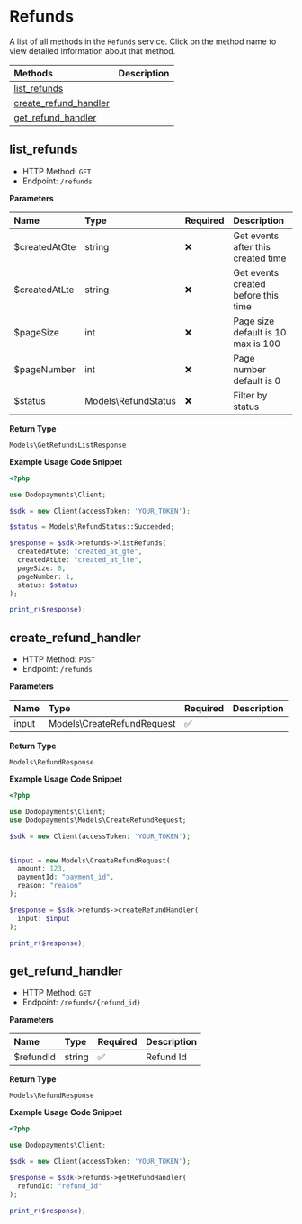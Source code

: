 # Refunds

A list of all methods in the `Refunds` service. Click on the method name to view detailed information about that method.

| Methods | Description |
| :------ | :---------- |
|[list_refunds](#list_refunds)|  |
|[create_refund_handler](#create_refund_handler)|  |
|[get_refund_handler](#get_refund_handler)|  |

## list_refunds


- HTTP Method: `GET`
- Endpoint: `/refunds`

**Parameters**

| Name    | Type| Required | Description |
| :-------- | :----------| :----------| :----------|
| $createdAtGte | string | ❌ | Get events after this created time |
| $createdAtLte | string | ❌ | Get events created before this time |
| $pageSize | int | ❌ | Page size default is 10 max is 100 |
| $pageNumber | int | ❌ | Page number default is 0 |
| $status | Models\RefundStatus | ❌ | Filter by status |

**Return Type**

`Models\GetRefundsListResponse`

**Example Usage Code Snippet**
```php
<?php

use Dodopayments\Client;

$sdk = new Client(accessToken: 'YOUR_TOKEN');

$status = Models\RefundStatus::Succeeded;

$response = $sdk->refunds->listRefunds(
  createdAtGte: "created_at_gte",
  createdAtLte: "created_at_lte",
  pageSize: 8,
  pageNumber: 1,
  status: $status
);

print_r($response);
```

## create_refund_handler


- HTTP Method: `POST`
- Endpoint: `/refunds`

**Parameters**

| Name    | Type| Required | Description |
| :-------- | :----------| :----------| :----------|
| input | Models\CreateRefundRequest | ✅ |  |

**Return Type**

`Models\RefundResponse`

**Example Usage Code Snippet**
```php
<?php

use Dodopayments\Client;
use Dodopayments\Models\CreateRefundRequest;

$sdk = new Client(accessToken: 'YOUR_TOKEN');


$input = new Models\CreateRefundRequest(
  amount: 123,
  paymentId: "payment_id",
  reason: "reason"
);

$response = $sdk->refunds->createRefundHandler(
  input: $input
);

print_r($response);
```

## get_refund_handler


- HTTP Method: `GET`
- Endpoint: `/refunds/{refund_id}`

**Parameters**

| Name    | Type| Required | Description |
| :-------- | :----------| :----------| :----------|
| $refundId | string | ✅ | Refund Id |

**Return Type**

`Models\RefundResponse`

**Example Usage Code Snippet**
```php
<?php

use Dodopayments\Client;

$sdk = new Client(accessToken: 'YOUR_TOKEN');

$response = $sdk->refunds->getRefundHandler(
  refundId: "refund_id"
);

print_r($response);
```




<!-- This file was generated by liblab | https://liblab.com/ -->